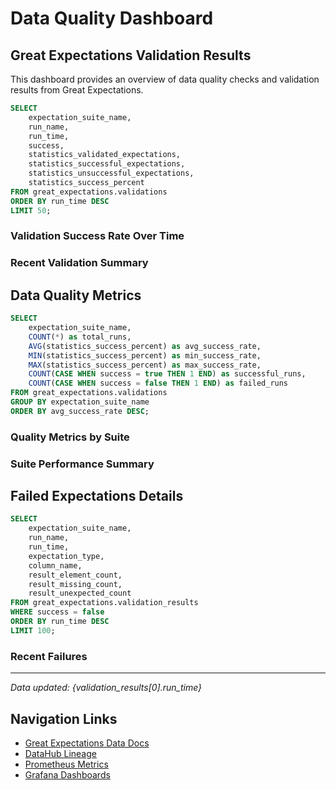 # Data Quality Dashboard

## Great Expectations Validation Results

This dashboard provides an overview of data quality checks and validation results from Great Expectations.

```sql validation_results
SELECT
    expectation_suite_name,
    run_name,
    run_time,
    success,
    statistics_validated_expectations,
    statistics_successful_expectations,
    statistics_unsuccessful_expectations,
    statistics_success_percent
FROM great_expectations.validations
ORDER BY run_time DESC
LIMIT 50;
```

### Validation Success Rate Over Time

<LineChart
    data={validation_results}
    x=run_time
    y=statistics_success_percent
    series=expectation_suite_name
    title="Data Quality Success Rate Over Time"
/>

### Recent Validation Summary

<DataTable
    data={validation_results}
    rows=10
    search=true
    sort=true
/>

## Data Quality Metrics

```sql quality_metrics
SELECT
    expectation_suite_name,
    COUNT(*) as total_runs,
    AVG(statistics_success_percent) as avg_success_rate,
    MIN(statistics_success_percent) as min_success_rate,
    MAX(statistics_success_percent) as max_success_rate,
    COUNT(CASE WHEN success = true THEN 1 END) as successful_runs,
    COUNT(CASE WHEN success = false THEN 1 END) as failed_runs
FROM great_expectations.validations
GROUP BY expectation_suite_name
ORDER BY avg_success_rate DESC;
```

### Quality Metrics by Suite

<BarChart
    data={quality_metrics}
    x=expectation_suite_name
    y=avg_success_rate
    title="Average Success Rate by Expectation Suite"
/>

### Suite Performance Summary

<DataTable
    data={quality_metrics}
    search=true
    sort=true
/>

## Failed Expectations Details

```sql failed_expectations
SELECT
    expectation_suite_name,
    run_name,
    run_time,
    expectation_type,
    column_name,
    result_element_count,
    result_missing_count,
    result_unexpected_count
FROM great_expectations.validation_results
WHERE success = false
ORDER BY run_time DESC
LIMIT 100;
```

### Recent Failures

<DataTable
    data={failed_expectations}
    rows=20
    search=true
    sort=true
/>

---

*Data updated: {validation_results[0].run_time}*

## Navigation Links

- [Great Expectations Data Docs](http://localhost:8888/view/great-expectations/data_docs/local_site/index.html)
- [DataHub Lineage](http://localhost:9002)
- [Prometheus Metrics](http://localhost:9090)
- [Grafana Dashboards](http://localhost:3000)
